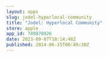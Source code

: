 ```yaml
---
layout: apps
slug: jodel-hyperlocal-community
title: "Jodel: Hyperlocal Community"
store: apple
app_id: 789870026
date: 2023-09-07T10:14:48Z
published: 2014-06-15T00:49:30Z
---
```

